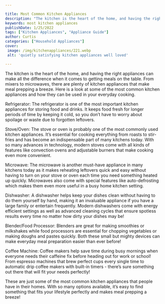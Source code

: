 ```yaml
---

title: Most Common Kitchen Appliances
description: "The kitchen is the heart of the home, and having the right appliances can make all the difference when it comes to getting meals o...get more detail"
keywords: most kitchen appliances
publishDate: 1/25/2022
tags: ["Kitchen Appliances", "Appliance Guide"]
author: Curtis
categories: ["Household Appliances"]
cover: 
 image: /img/kitchenappliances/221.webp
 alt: 'quietly satisfying kitchen appliances well loved'

---
```


The kitchen is the heart of the home, and having the right appliances can make all the difference when it comes to getting meals on the table. From mixers to microwaves, there are plenty of kitchen appliances that make meal prepping a breeze. Here is a look at some of the most common kitchen appliances and how they can be used in your everyday cooking.

Refrigerator: The refrigerator is one of the most important kitchen appliances for storing food and drinks. It keeps food fresh for longer periods of time by keeping it cold, so you don’t have to worry about spoilage or waste due to forgotten leftovers.

Stove/Oven: The stove or oven is probably one of the most commonly used kitchen appliances. It’s essential for cooking everything from roasts to stir-fries and has become an indispensable part of many kitchens today. With so many advances in technology, modern stoves come with all kinds of features like convection ovens and adjustable burners that make cooking even more convenient. 

Microwave: The microwave is another must-have appliance in many kitchens today as it makes reheating leftovers quick and easy without having to turn on your stove or oven each time you need something heated up quickly. Microwaves also come with special features like auto-defrosting which makes them even more useful in a busy home kitchen setting. 

Dishwasher: A dishwasher helps keep your dishes clean without having to do them yourself by hand, making it an invaluable appliance if you have a large family or entertain frequently. Modern dishwashers come with energy efficient settings as well as advanced cleaning cycles that ensure spotless results every time no matter how dirty your dishes may be! 

Blender/Food Processor: Blenders are great for making smoothies or milkshakes while food processors are essential for chopping vegetables or making doughs and pastes quickly. Both these small but mighty devices can make everyday meal preparation easier than ever before!

 Coffee Machine: Coffee makers help save time during busy mornings when everyone needs their caffeine fix before heading out for work or school! From espresso machines that brew perfect cups every single time to automatic drip coffee makers with built-in timers - there’s sure something out there that will fit your needs perfectly! 

These are just some of the most common kitchen appliances that people have in their homes. With so many options available, it’s easy to find something that fits your lifestyle perfectly and makes meal prepping a breeze!

